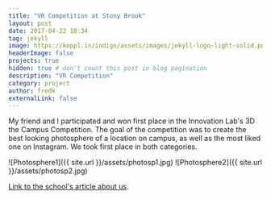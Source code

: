 ```yaml
---
title: "VR Competition at Stony Brook"
layout: post
date: 2017-04-22 18:34
tag: jekyll
image: https://koppl.in/indigo/assets/images/jekyll-logo-light-solid.png
headerImage: false
projects: true
hidden: true # don't count this post in blog pagination
description: "VR Competition"
category: project
author: fredk
externalLink: false
---
```


My friend and I participated and won first place in the Innovation Lab's 3D the Campus Competition. The goal of the competition was to create the best looking photosphere of a location on campus, as well as the most liked one on Instagram. We took first place in both categories.

![Photosphere1]({{ site.url }}/assets/photosp1.jpg)
![Photosphere2]({{ site.url }}/assets/photosp2.jpg)

<a href="https://it.stonybrook.edu/news/articles/kozwolski-and-torza-win-innovation-labs-3d-the-campus-competition">Link to the school's article about us</a>.
